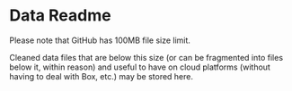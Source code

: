 # Data Readme

Please note that GitHub has 100MB file size limit.

Cleaned data files that are below this size (or can be fragmented into files below it, within reason) and useful to have on cloud platforms (without having to deal with Box, etc.) may be stored here.
